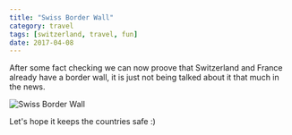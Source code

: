 ```yaml
---
title: "Swiss Border Wall"
category: travel
tags: [switzerland, travel, fun]
date: 2017-04-08
---
```


After some fact checking we can now proove that Switzerland and France already have a border wall, it is just not being talked about it that much in the news. 

<img 
	src="/img/2017/04/Swiss-Border-Wall-1280px.jpg"
	alt="Swiss Border Wall"
/>

Let's hope it keeps the countries safe :) 



